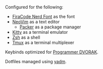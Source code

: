 Configured for the following:
- [FiraCode Nerd Font](https://www.nerdfonts.com/font-downloads) as the font
- [NeoVim](https://neovim.io/) as a text editor
    - [Packer](https://github.com/wbthomason/packer.nvim) as a package manager
- [Kitty](https://sw.kovidgoyal.net/kitty/) as a terminal emulator
- [Zsh](https://www.zsh.org/) as a shell
- [Tmux](https://github.com/tmux/tmux/wiki) as a terminal multiplexer

Keybinds optimized for [Programmer DVORAK](https://www.kaufmann.no/roland/dvorak/). 

Dotfiles managed using [yadm](https://yadm.io/). 


